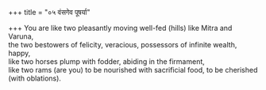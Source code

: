 +++
title = "०५ वंसगेव पूषर्या"

+++
You are like two pleasantly moving well-fed (hills) like Mitra and Varuna,  
     the two bestowers of felicity, veracious, possessors of infinite wealth, happy,  
     like two horses plump with fodder, abiding in the firmament,  
     like two rams (are you) to be nourished with sacrificial food, to be cherished (with oblations).